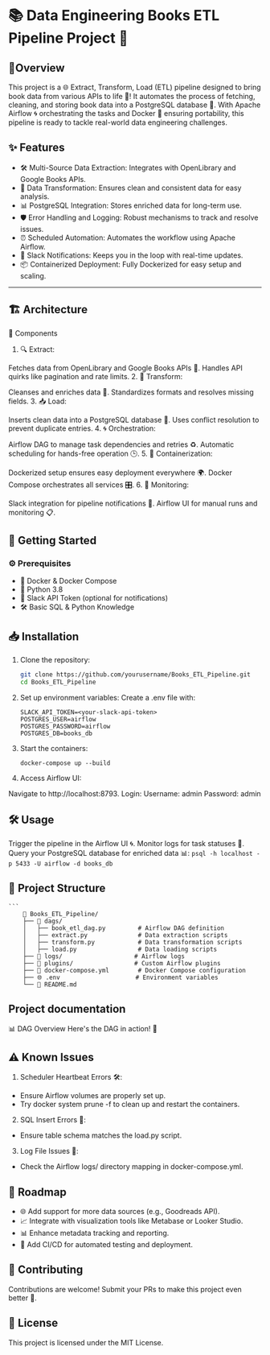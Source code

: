 # 📚 Data Engineering Books ETL Pipeline Project 🚀
## 🌟Overview
This project is a 🌐 Extract, Transform, Load (ETL) pipeline designed to bring book data from various APIs to life 📖! It automates the process of fetching, cleaning, and storing book data into a PostgreSQL database 🐘. With Apache Airflow 🌀 orchestrating the tasks and Docker 🐳 ensuring portability, this pipeline is ready to tackle real-world data engineering challenges.

## ✨ Features
- 🛠️ Multi-Source Data Extraction: Integrates with OpenLibrary and Google Books APIs.
- 🧹 Data Transformation: Ensures clean and consistent data for easy analysis.
- 📊 PostgreSQL Integration: Stores enriched data for long-term use.
- 🛡️ Error Handling and Logging: Robust mechanisms to track and resolve issues.
- ⏰ Scheduled Automation: Automates the workflow using Apache Airflow.
- 📩 Slack Notifications: Keeps you in the loop with real-time updates.
- 📦 Containerized Deployment: Fully Dockerized for easy setup and scaling.
---
## 🏗️ Architecture
🧩 Components
1. 🔍 Extract:

Fetches data from OpenLibrary and Google Books APIs 📡.
Handles API quirks like pagination and rate limits.
2. 🔄 Transform:

Cleanses and enriches data 🧼.
Standardizes formats and resolves missing fields.
3. 📥 Load:

Inserts clean data into a PostgreSQL database 💾.
Uses conflict resolution to prevent duplicate entries.
4. 🌀 Orchestration:

Airflow DAG to manage task dependencies and retries ♻️.
Automatic scheduling for hands-free operation 🕒.
5. 🐳 Containerization:

Dockerized setup ensures easy deployment everywhere 🌍.
Docker Compose orchestrates all services 🎛️.
6. 🔔 Monitoring:

Slack integration for pipeline notifications 📲.
Airflow UI for manual runs and monitoring 📋.
## 🚀 Getting Started
### ⚙️ Prerequisites
- 🐳 Docker & Docker Compose
- 🐍 Python 3.8
- 🔐 Slack API Token (optional for notifications)
- 🛠️ Basic SQL & Python Knowledge
## 📥 Installation
1. Clone the repository:

    ``` bash
    git clone https://github.com/yourusername/Books_ETL_Pipeline.git
    cd Books_ETL_Pipeline
2. Set up environment variables: Create a .env file with:

    ```
    SLACK_API_TOKEN=<your-slack-api-token>
    POSTGRES_USER=airflow
    POSTGRES_PASSWORD=airflow
    POSTGRES_DB=books_db
3. Start the containers:

    ```
    docker-compose up --build
4. Access Airflow UI:

Navigate to http://localhost:8793.
Login:
Username: admin
Password: admin
## 🛠️ Usage
Trigger the pipeline in the Airflow UI 🌀.
Monitor logs for task statuses 📜.
Query your PostgreSQL database for enriched data 📊:
    ```psql -h localhost -p 5433 -U airflow -d books_db```
    
## 📂 Project Structure
    ```
        📁 Books_ETL_Pipeline/
        ├── 📂 dags/
        │   ├── book_etl_dag.py         # Airflow DAG definition
        │   ├── extract.py              # Data extraction scripts
        │   ├── transform.py            # Data transformation scripts
        │   ├── load.py                 # Data loading scripts
        ├── 📂 logs/                    # Airflow logs
        ├── 📂 plugins/                 # Custom Airflow plugins
        ├── 🐳 docker-compose.yml        # Docker Compose configuration
        ├── 🌐 .env                     # Environment variables
        └── 📖 README.md
    
## Project documentation
📊 DAG Overview
Here's the DAG in action! 🎢

<!-- Add the actual DAG image here -->

## ⚠️ Known Issues
1. Scheduler Heartbeat Errors 🛠️:

- Ensure Airflow volumes are properly set up.
- Try docker system prune -f to clean up and restart the containers.
2. SQL Insert Errors 🔄:

- Ensure table schema matches the load.py script.
3. Log File Issues 🧐:

- Check the Airflow logs/ directory mapping in docker-compose.yml.
## 🎯 Roadmap
- 🌐 Add support for more data sources (e.g., Goodreads API).
- 📈 Integrate with visualization tools like Metabase or Looker Studio.
- 📊 Enhance metadata tracking and reporting.
- 🚀 Add CI/CD for automated testing and deployment.
## 🤝 Contributing
Contributions are welcome! Submit your PRs to make this project even better 🌟.

## 📜 License
This project is licensed under the MIT License.